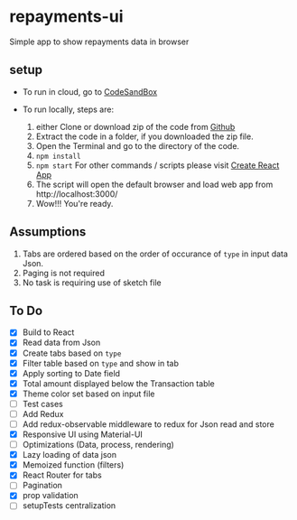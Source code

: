 # repayments-ui

Simple app to show repayments data in browser

## setup

- To run in cloud, go to [CodeSandBox](https://hykt0.csb.app/)

- To run locally, steps are:
  1. either Clone or download zip of the code from [Github](https://github.com/paritosh149/repayments-ui)
  2. Extract the code in a folder, if you downloaded the zip file.
  3. Open the Terminal and go to the directory of the code.
  4. `npm install`
  5. `npm start` For other commands / scripts please visit [Create React App](https://create-react-app.dev/docs/available-scripts)
  6. The script will open the default browser and load web app from http://localhost:3000/
  7. Wow!!! You're ready.

## Assumptions

1. Tabs are ordered based on the order of occurance of `type` in input data Json.
2. Paging is not required
3. No task is requiring use of sketch file

## To Do

- [x] Build to React
- [x] Read data from Json
- [x] Create tabs based on `type`
- [x] Filter table based on `type` and show in tab
- [x] Apply sorting to Date field
- [x] Total amount displayed below the Transaction table
- [x] Theme color set based on input file
- [ ] Test cases
- [ ] Add Redux
- [ ] Add redux-observable middleware to redux for Json read and store
- [x] Responsive UI using Material-UI
- [ ] Optimizations (Data, process, rendering)
- [x] Lazy loading of data json
- [x] Memoized function (filters)
- [x] React Router for tabs
- [ ] Pagination
- [x] prop validation
- [ ] setupTests centralization
